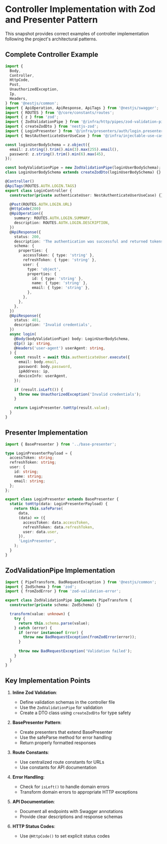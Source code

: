 # Controller Implementation with Zod and Presenter Pattern

This snapshot provides correct examples of controller implementation following the project's architectural patterns.

## Complete Controller Example

```typescript
import {
  Body,
  Controller,
  HttpCode,
  Post,
  UnauthorizedException,
  Ip,
  Headers,
} from '@nestjs/common';
import { ApiOperation, ApiResponse, ApiTags } from '@nestjs/swagger';
import { ROUTES } from '@/core/constants/routes';
import { z } from 'zod';
import { ZodValidationPipe } from '@/infra/http/pipes/zod-validation-pipe';
import { createZodDto } from 'nestjs-zod';
import { LoginPresenter } from '@/infra/presenters/auth/login.presenter';
import { NestAuthenticateUserUseCase } from '@/infra/injectable-use-cases/auth/nest-authenticate-user-use-case';

const loginUserBodySchema = z.object({
  email: z.string().trim().min(3).max(255).email(),
  password: z.string().trim().min(6).max(45),
});

const bodyValidationPipe = new ZodValidationPipe(loginUserBodySchema);
class LoginUserBodySchema extends createZodDto(loginUserBodySchema) {}

@Controller()
@ApiTags(ROUTES.AUTH.LOGIN.TAGS)
export class LoginController {
  constructor(private authenticateUser: NestAuthenticateUserUseCase) {}

  @Post(ROUTES.AUTH.LOGIN.URL)
  @HttpCode(200)
  @ApiOperation({
    summary: ROUTES.AUTH.LOGIN.SUMMARY,
    description: ROUTES.AUTH.LOGIN.DESCRIPTION,
  })
  @ApiResponse({
    status: 200,
    description: 'The authentication was successful and returned tokens',
    schema: {
      properties: {
        accessToken: { type: 'string' },
        refreshToken: { type: 'string' },
        user: {
          type: 'object',
          properties: {
            id: { type: 'string' },
            name: { type: 'string' },
            email: { type: 'string' },
          },
        },
      },
    },
  })
  @ApiResponse({
    status: 401,
    description: 'Invalid credentials',
  })
  async login(
    @Body(bodyValidationPipe) body: LoginUserBodySchema,
    @Ip() ip: string,
    @Headers('user-agent') userAgent: string,
  ) {
    const result = await this.authenticateUser.execute({
      email: body.email,
      password: body.password,
      ipAddress: ip,
      deviceInfo: userAgent,
    });

    if (result.isLeft()) {
      throw new UnauthorizedException('Invalid credentials');
    }

    return LoginPresenter.toHttp(result.value);
  }
}
```

## Presenter Implementation

```typescript
import { BasePresenter } from '../base-presenter';

type LoginPresenterPayload = {
  accessToken: string;
  refreshToken: string;
  user: {
    id: string;
    name: string;
    email: string;
  };
};

export class LoginPresenter extends BasePresenter {
  static toHttp(data: LoginPresenterPayload) {
    return this.safeParse(
      data,
      (data) => ({
        accessToken: data.accessToken,
        refreshToken: data.refreshToken,
        user: data.user,
      }),
      'LoginPresenter',
    );
  }
}
```

## ZodValidationPipe Implementation

```typescript
import { PipeTransform, BadRequestException } from '@nestjs/common';
import { ZodSchema } from 'zod';
import { fromZodError } from 'zod-validation-error';

export class ZodValidationPipe implements PipeTransform {
  constructor(private schema: ZodSchema) {}

  transform(value: unknown) {
    try {
      return this.schema.parse(value);
    } catch (error) {
      if (error instanceof Error) {
        throw new BadRequestException(fromZodError(error));
      }
      
      throw new BadRequestException('Validation failed');
    }
  }
}
```

## Key Implementation Points

1. **Inline Zod Validation**:
   - Define validation schemas in the controller file
   - Use the `ZodValidationPipe` for validation
   - Create a DTO class using `createZodDto` for type safety

2. **BasePresenter Pattern**:
   - Create presenters that extend BasePresenter
   - Use the safeParse method for error handling
   - Return properly formatted responses

3. **Route Constants**:
   - Use centralized route constants for URLs
   - Use constants for API documentation

4. **Error Handling**:
   - Check for `isLeft()` to handle domain errors
   - Transform domain errors to appropriate HTTP exceptions

5. **API Documentation**:
   - Document all endpoints with Swagger annotations
   - Provide clear descriptions and response schemas

6. **HTTP Status Codes**:
   - Use `@HttpCode()` to set explicit status codes 